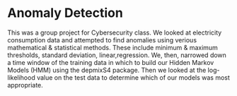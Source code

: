 # Anomaly Detection

This was a group project for Cybersecurity class. We looked at electricity consumption data and attempted 
to find anomalies using verious mathematical & statistical methods. These include minimum & maximum thresholds, standard deviation, linear,regression. We, then, narrowed down a time window of the training data in which to build our Hidden Markov Models (HMM) using the depmixS4 package. Then we looked at the log-likelihood value on the test data to determine which of our models was most appropriate.



